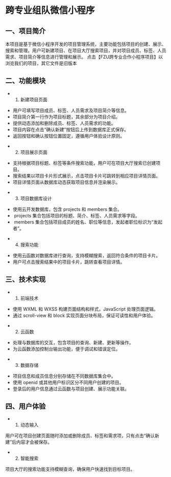 # 跨专业组队微信小程序
 
## 一、项目简介
 
本项目是基于微信小程序开发的项目管理系统，主要功能包括项目的创建、展示、搜索和管理。用户可新建项目、在项目大厅搜索项目，并对项目成员、标签、人员需求、项目简介等信息进行管理和展示。
点击【FZU跨专业合作小程序项目】以浏览我们的项目，其它文件是旧版本
  
## 二、功能模块
 
* 1. 新建项目页面
 
- 用户可填写项目成员、标签、人员需求及项目简介等信息。
- 项目简介第一行作为项目标题，其余部分为项目介绍。
- 提供动态添加和删除成员、标签、人员需求的功能。
- 项目内容在点击“确认新建”按钮后上传到数据库正式保存。
- 返回按钮和确认按钮位置固定，遵循用户体验设计原则。
 
* 2. 项目展示页面
 
- 支持根据项目标题、标签等条件搜索功能，用户可在项目大厅搜索已创建项目。
- 搜索结果以项目卡片形式展示，点击项目卡片可跳转到相应项目详情页面。
- 项目详情页面从数据库动态获取项目信息并渲染展示。
 
* 3. 项目数据库设计
 
- 使用云开发数据库，包含 projects 和 members 集合。
-  projects 集合包括项目的标题、简介、标签、人员需求等字段。
-  members 集合包括项目成员的姓名、职位等信息，发起者职位标识为“发起者”。
 
* 4. 搜索功能
 
- 使用云函数对数据库进行查询，支持模糊搜索，返回符合条件的项目卡片。
- 用户可点击搜索结果中的项目卡片，跳转查看项目详情。
 
## 三、技术实现
 
* 1. 前端技术
 
- 使用 WXML 和 WXSS 构建页面结构和样式，JavaScript 处理页面逻辑。
- 通过 scroll-view 和 block 实现页面分块布局，保证可读性和用户体验。
 
* 2. 云函数
 
- 处理与数据库的交互，包含项目的查询、新建、更新等操作。
- 为云函数添加控制台输出功能，便于调试和错误定位。
 
* 3. 数据存储
 
- 项目信息和成员信息分别存储在不同数据库集合中。
- 使用 openid 或其他用户标识区分不同用户创建的项目。
- 登录后的用户信息通过云函数与项目创建、展示功能关联。
 
## 四、用户体验
 
* 1. 动态输入
 
用户可在项目创建页面随时添加或删除成员、标签和需求项，只有点击“确认新建”后内容才会被保存。
 
* 2. 智能搜索
 
项目大厅的搜索功能支持模糊查询，确保用户快速找到目标项目。
 
